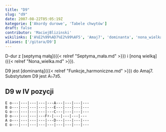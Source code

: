 ```yaml
---
title: "D9"
slug: "d9"
date: 2007-08-22T05:05:19Z
kategorie: ['Akordy durowe', 'Tabele chwytów']
draft: false
contributor: 'MaciejBlizinski'
wikilinks: ['A%E2%99%AD7%E2%99%AF5', 'Amaj7', 'dominanta', 'nona_wielka', 'septyma_ma%C5%82a']
aliases: ['/gitara/D9']
---
```

D-dur z [septymą małą]({{< relref "Septyma_mała.md" >}}) i [noną
wielką]({{< relref "Nona_wielka.md" >}}).

D9 jest [dominantą]({{< relref "Funkcje_harmoniczne.md" >}}) do Amaj7<!-- link nie odnosił się do niczego: 'D9' ('content/D9.md') links to 'Amaj7' ('content/Amaj7.md') and that does not exist -->.
Substytutem D9 jest A♭7♯5<!-- link nie odnosił się do niczego: 'D9' ('content/D9.md') links to 'A♭7♯5' ('content/A♭7♯5.md') and that does not exist -->.

## D9 w IV pozycji


```
E o---|---|---|---|---A---|---|---|---
B o---|---|---|---|---E---|---|---|---
G o---|---|---|---|---C---|---|---|---
D o---|---|---|---F♯-|---|---|---|---
A o---|---|---|---|---D---|---|---|---
E o---|---|---|---|---|---|---|---|---
```



